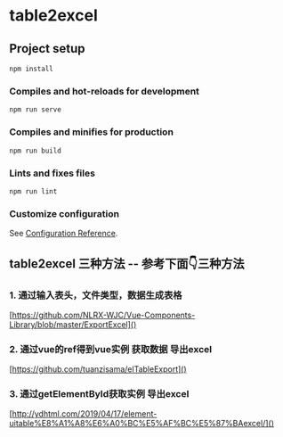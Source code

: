# table2excel

## Project setup
```
npm install
```

### Compiles and hot-reloads for development
```
npm run serve
```

### Compiles and minifies for production
```
npm run build
```

### Lints and fixes files
```
npm run lint
```

### Customize configuration
See [Configuration Reference](https://cli.vuejs.org/config/).


## table2excel 三种方法 -- 参考下面👇三种方法
### 1. 通过输入表头，文件类型，数据生成表格

[https://github.com/NLRX-WJC/Vue-Components-Library/blob/master/ExportExcel]()

### 2. 通过vue的ref得到vue实例 获取数据 导出excel 
[https://github.com/tuanzisama/elTableExport]()

### 3. 通过getElementById获取实例 导出excel
[http://ydhtml.com/2019/04/17/element-uitable%E8%A1%A8%E6%A0%BC%E5%AF%BC%E5%87%BAexcel/]()
